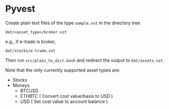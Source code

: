 Pyvest
======

Create plain text files of the type `sample.vst` in the directory tree

    dat/<asset_type>/broker.vst

e.g., if e-trade is broker,

    dat/stocks/e-trade.vst

Then run `src/plain_to_dict.bash` and redirect the output to `dat/assets.vst`.

Note that the only currently supported asset types are:

  * Stocks
  * Moneys
    * BTCUSD   
    * ETHBTC    ( Convert cost value/basis to USD )
    * USD       ( Set cost value to account balance )
